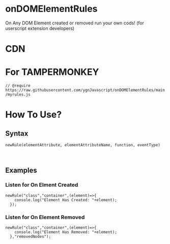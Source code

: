 # onDOMElementRules
On Any DOM Element created or removed run your own cods! (for userscript extension developers)

<h1>CDN</h1><p>
  <code><script src="https://raw.githubusercontent.com/ygnJavascript/onDOMElementRules/main/myrules.js"></script></code>
</p>

<h1>For TAMPERMONKEY</h1><p>
  <code>// @require      https://raw.githubusercontent.com/ygnJavascript/onDOMElementRules/main/myrules.js</code>
</p>

<h1>How To Use?</h1><p>
<h2>Syntax</h2>
<p><code>newRule(elementAttribute, elementAttributeName, function, eventType)</code></p><br>
<h2>Examples</h2>
  <h3>Listen for On Elment Created</h3><p>
  <code>newRule("class","container",(element)=>{
    console.log("Element Has Created: "+element);
  });</code><br>
<h3>Listen for On Element Removed</h3><p>
  <code>newRule("class","container",(element)=>{
    console.log("Element Has Removed: "+element);
  },"removedNodes");</code>
</p>
</p>
